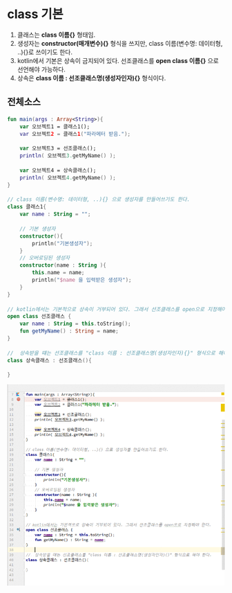 # class 기본
1. 클래스는 **class 이름{}** 형태임.
2. 생성자는 **constructor(매개변수){}** 형식을 쓰지만, class 이름(변수명: 데이터형, ..){}로 쓰이기도 한다.
3. kotlin에서 기본은 상속이 금지되어 있다. 선조클래스를  **open class 이름{}** 으로 선언해야 가능하다.
4. 상속은 **class 이름 : 선조클래스명(생성자인자){}** 형식이다.

## 전체소스
~~~kotlin
fun main(args : Array<String>){
    var 오브젝트1 = 클래스1();
    var 오브젝트2 = 클래스1("파라메터 받음.");

    var 오브젝트3 = 선조클래스();
    println( 오브젝트3.getMyName() );

    var 오브젝트4 = 상속클래스();
    println( 오브젝트4.getMyName() );
}

// class 이름(변수명: 데이터형, ..){} 으로 생성자를 만들어쓰기도 한다.
class 클래스1{
    var name : String = "";

    // 기본 생성자
    constructor(){
        println("기본생성자");
    }
    // 오버로딩된 생성자
    constructor(name : String ){
        this.name = name;
        println("$name 을 입력받은 생성자");
    }
}

// kotlin에서는 기본적으로 상속이 거부되어 있다. 그래서 선조클래스를 open으로 지정해야 한다.
open class 선조클래스 {
    var name : String = this.toString();
    fun getMyName() : String = name;
}

//  상속받을 떄는 선조클래스를 "class 이름 : 선조클래스명(생성자인자){}" 형식으로 해야 한다.
class 상속클래스 : 선조클래스(){

}
~~~
![이미지](class.gif)
